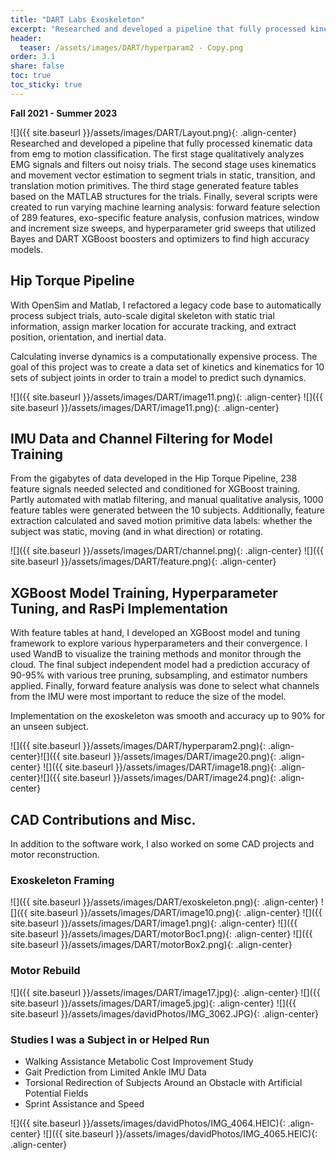```yaml
---
title: "DART Labs Exoskeleton"
excerpt: "Researched and developed a pipeline that fully processed kinematic data from emg to motion primitive classification. Developed XGBoost model and training framework. Additional CAD Contributions and Motor Builds."
header:
  teaser: /assets/images/DART/hyperparam2 - Copy.png
order: 3.1
share: false
toc: true
toc_sticky: true
---
```


**Fall 2021 - Summer 2023**

![]({{ site.baseurl }}/assets/images/DART/Layout.png){: .align-center}
Researched and developed a pipeline that fully processed kinematic data from emg to motion classification. The first stage qualitatively analyzes EMG signals and filters out noisy trials. The second stage uses kinematics and movement vector estimation to segment trials in static, transition, and translation motion primitives. The third stage generated feature tables based on the MATLAB structures for the trials. Finally, several scripts were created to run varying machine learning analysis: forward feature selection of 289 features, exo-specific feature analysis, confusion matrices, window and increment size sweeps, and hyperparameter grid sweeps that utilized Bayes and DART XGBoost boosters and optimizers to find high accuracy models.
## Hip Torque Pipeline

With OpenSim and Matlab, I refactored a legacy code base to automatically process subject trials, auto-scale digital skeleton with static trial information, assign marker location for accurate tracking, and extract position, orientation, and inertial data.

Calculating inverse dynamics is a computationally expensive process. The goal of this project was to create a data set of kinetics and kinematics for 10 sets of subject joints in order to train a model to predict such dynamics.

![]({{ site.baseurl }}/assets/images/DART/image11.png){: .align-center}
![]({{ site.baseurl }}/assets/images/DART/image11.png){: .align-center}

## IMU Data and Channel Filtering for Model Training 

From the gigabytes of data developed in the Hip Torque Pipeline, 238 feature signals needed selected and conditioned for XGBoost training. Partly automated with matlab filtering, and manual qualitative analysis, 1000 feature tables were generated between the 10 subjects. Additionally, feature extraction calculated and saved motion primitive data labels: whether the subject was static, moving (and in what direction) or rotating. 

![]({{ site.baseurl }}/assets/images/DART/channel.png){: .align-center}
![]({{ site.baseurl }}/assets/images/DART/feature.png){: .align-center}

## XGBoost Model Training, Hyperparameter Tuning, and RasPi Implementation

With feature tables at hand, I developed an XGBoost model and tuning framework to explore various hyperparameters and their convergence. I used WandB to visualize the training methods and monitor through the cloud. The final subject independent model had a prediction accuracy of 90-95% with various tree pruning, subsampling, and estimator numbers applied. Finally, forward feature analysis was done to select what channels from the IMU were most important to reduce the size of the model. 

Implementation on the exoskeleton was smooth and accuracy up to 90% for an unseen subject. 

![]({{ site.baseurl }}/assets/images/DART/hyperparam2.png){: .align-center}![]({{ site.baseurl }}/assets/images/DART/image20.png){: .align-center}
![]({{ site.baseurl }}/assets/images/DART/image18.png){: .align-center}![]({{ site.baseurl }}/assets/images/DART/image24.png){: .align-center}

## CAD Contributions and Misc. 

In addition to the software work, I also worked on some CAD projects and motor reconstruction. 

### Exoskeleton Framing 

![]({{ site.baseurl }}/assets/images/DART/exoskeleton.png){: .align-center}
![]({{ site.baseurl }}/assets/images/DART/image10.png){: .align-center}
![]({{ site.baseurl }}/assets/images/DART/image1.png){: .align-center}
![]({{ site.baseurl }}/assets/images/DART/motorBoc1.png){: .align-center}
![]({{ site.baseurl }}/assets/images/DART/motorBox2.png){: .align-center}

### Motor Rebuild

![]({{ site.baseurl }}/assets/images/DART/image17.jpg){: .align-center}
![]({{ site.baseurl }}/assets/images/DART/image5.jpg){: .align-center}
![]({{ site.baseurl }}/assets/images/davidPhotos/IMG_3062.JPG){: .align-center}

### Studies I was a Subject in or Helped Run 
- Walking Assistance Metabolic Cost Improvement Study
- Gait Prediction from Limited Ankle IMU Data
- Torsional Redirection of Subjects Around an Obstacle with Artificial Potential Fields
- Sprint Assistance and Speed 

![]({{ site.baseurl }}/assets/images/davidPhotos/IMG_4064.HEIC){: .align-center}
![]({{ site.baseurl }}/assets/images/davidPhotos/IMG_4065.HEIC){: .align-center}

